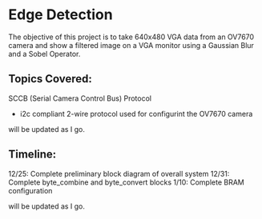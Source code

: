 # Edge Detection

The objective of this project is to take 640x480 VGA data from an OV7670 camera and show a filtered image on a VGA monitor using a Gaussian Blur and a Sobel Operator.

## Topics Covered:

SCCB (Serial Camera Control Bus) Protocol
- i2c compliant 2-wire protocol used for configurint the OV7670 camera

will be updated as I go.

## Timeline:

12/25: Complete preliminary block diagram of overall system
12/31: Complete byte_combine and byte_convert blocks
1/10: Complete BRAM configuration

will be updated as I go.

